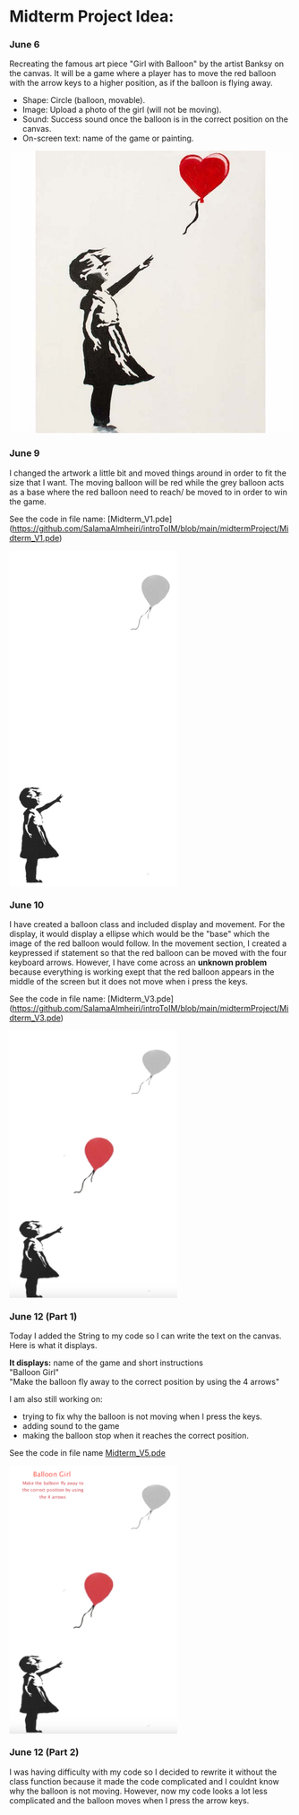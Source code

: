 # Midterm Project Idea:

### June 6
Recreating the famous art piece "Girl with Balloon" by the artist Banksy on the canvas.
It will be a game where a player has to move the red balloon with the arrow keys to a higher position, as if the balloon is flying away.   

- Shape: Circle (balloon, movable). 
- Image: Upload a photo of the girl (will not be moving).  
- Sound: Success sound once the balloon is in the correct position on the canvas.   
- On-screen text: name of the game or painting.   

![](https://github.com/SalamaAlmheiri/introToIM/blob/main/midtermProject/Banksy%20artwork.jpg)  

### June 9

I changed the artwork a little bit and moved things around in order to fit the size that I want.
The moving balloon will be red while the grey balloon acts as a base where the red balloon need to reach/ be moved to in order to win the game.

See the code in file name: [Midterm_V1.pde] (https://github.com/SalamaAlmheiri/introToIM/blob/main/midtermProject/Midterm_V1.pde)

<img src="https://github.com/SalamaAlmheiri/introToIM/blob/main/midtermProject/Banksy%201.jpg" width=300 align=center>


### June 10

I have created a balloon class and included display and movement. For the display, it would display a ellipse which would be the "base" which the image of the red balloon would follow. In the movement section, I created a keypressed if statement so that the red balloon can be moved with the four keyboard arrows.
However, I have come across an **unknown problem** because everything is working exept that the red balloon appears in the middle of the screen but it does not move when i press the keys.

See the code in file name: [Midterm_V3.pde] (https://github.com/SalamaAlmheiri/introToIM/blob/main/midtermProject/Midterm_V3.pde)


<img src="https://github.com/SalamaAlmheiri/introToIM/blob/main/midtermProject/Banksy%202.png" width=300 align=center>


### June 12 (Part 1)

Today I added the String to my code so I can write the text on the canvas. Here is what it displays.

**It displays:** name of the game and short instructions  
"Balloon Girl"    
"Make the balloon fly away to the correct position by using the 4 arrows"

I am also still working on:   
- trying to fix why the balloon is not moving when I press the keys.
- adding sound to the game
- making the balloon stop when it reaches the correct position.

See the code in file name [Midterm_V5.pde](https://github.com/SalamaAlmheiri/introToIM/blob/main/midtermProject/Midterm_V5.pde)

<img src="https://github.com/SalamaAlmheiri/introToIM/blob/main/midtermProject/Banksy%203.png" width=300 align=center>

### June 12 (Part 2)

I was having difficulty with my code so I decided to rewrite it without the class function because it made the code complicated and I couldnt know why the balloon is not moving. However, now my code looks a lot less complicated and the balloon moves when I press the arrow keys.

